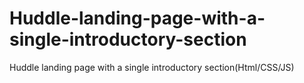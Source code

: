 # Huddle-landing-page-with-a-single-introductory-section
Huddle landing page with a single introductory section(Html/CSS/JS)
